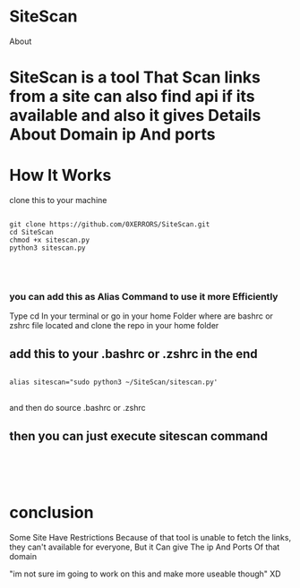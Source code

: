 # SiteScan



About

<h1>SiteScan is a tool That Scan links from a site can also find api if its available and also it gives Details About Domain ip And ports</h1>


<h1>How It Works</h1>
clone this to your machine
<pre>
<code>
git clone https://github.com/0XERRORS/SiteScan.git
cd SiteScan
chmod +x sitescan.py
python3 sitescan.py 
</code>
</pre>
<br>
<h3>you can add this as Alias Command to use it more Efficiently </h3>
<h>Type cd In your terminal or go in your home Folder where are bashrc or zshrc file located 
and clone the repo in your home folder</h>
<h2>add this to your .bashrc or .zshrc in the end</h2>
<pre>
<code>
alias sitescan="sudo python3 ~/SiteScan/sitescan.py'
</code>
</pre>
<h>and then do source .bashrc or .zshrc<h>
<h2>then you can just execute sitescan command</h2>
<br>
<br>
<br>
<h1>conclusion</h1>
<p>Some Site Have Restrictions
Because of that tool is unable to fetch the links, they can't available for everyone, But it Can give The ip And Ports Of that domain</p>
<p>"im not sure im going to work on this and make more useable though" XD</p>

